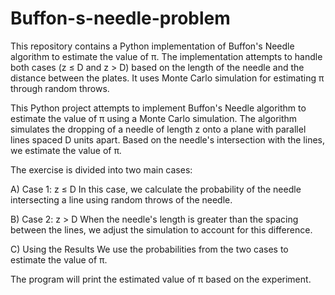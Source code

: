 # Buffon-s-needle-problem
This repository contains a Python implementation of Buffon's Needle algorithm to estimate the value of π. The implementation attempts to handle both cases (z ≤ D and z > D) based on the length of the needle and the distance between the plates. It uses Monte Carlo simulation for estimating π through random throws.

This Python project attempts to implement Buffon's Needle algorithm to estimate the value of π using a Monte Carlo simulation.
The algorithm simulates the dropping of a needle of length z onto a plane with parallel lines spaced D units apart. Based on the needle's intersection with the lines, we estimate the value of π.

The exercise is divided into two main cases:

A) Case 1: z ≤ D
In this case, we calculate the probability of the needle intersecting a line using random throws of the needle.

B) Case 2: z > D
When the needle's length is greater than the spacing between the lines, we adjust the simulation to account for this difference.

C) Using the Results
We use the probabilities from the two cases to estimate the value of π.

The program will print the estimated value of π based on the experiment.
